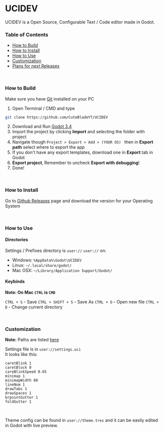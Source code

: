 # UCIDEV

UCIDEV is a Open Source, Configurable Text / Code editor made in Godot.

### Table of Contents
- [How to Build](#how-to-build)
- [How to Install](#how-to-install)
- [How to Use](#how-to-use)
- [Customization](#customization)
- [Plans for next Releases](https://github.com/CuteBladeYT/UCIDEV/projects/1)

<br>

### How to Build
Make sure you have [Git](https://git-scm.com/downloads) installed on your PC
1. Open Terminal / CMD and type
```bash
git clone https://github.com/CuteBladeYT/UCIDEV
```
2. Download and Run [Godot 3.4](https://github.com/godotengine/godot/releases/tag/3.4-stable)
3. Import the project by clicking **Import** and selecting the folder with project
4. Navigate though `Project > Export > Add > (YOUR OS) ` then in **Export path** select where to export the app
5. If you don't have any export templates, download one in **Export** tab in Godot
6. **Export project**, Remember to uncheck **Export with debugging**!
7. Done!

<br>

### How to Install
Go to [Github Releases](https://github.com/CuteBladeYT/UCIDEV/releases) page and download the version for your Operating System

<br>

### How to Use

#### Directories
Settings / Prefixes directory is `user://`
`user://` on:
- Windows: `%AppData%\Godot\UCIDEV`
- Linux: `~/.local/share/godot/`
- Mac OSX: `~/Library/Application Support/Godot/`

#### Keybinds

**Note: On Mac `CTRL` is `CMD`**

`CTRL + S` - Save
`CTRL + SHIFT + S` - Save As
`CTRL + O` - Open new file
`CTRL + D` - Change current directory

<br>

### Customization
**Note:** Paths are listed [here](#how-to-use)

Settings file is in `user://settings.uci`<br>
It looks like this:
```
caretBlink 1
caretBlock 0
careBlinkSpeed 0.65
minimap 1
minimapWidth 80
lineNum 1
drawTabs 1
drawSpaces 1
brpointGutter 1
foldGutter 1
```

<br>

Theme config can be found in `user://theme.tres` and it can be easily edited in Godot with live preview.
